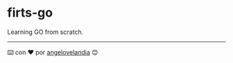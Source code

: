 # firts-go
 Learning GO from scratch.

---
⌨️ con ❤️ por [angelovelandia](https://github.com/angelovelandia) 😊
